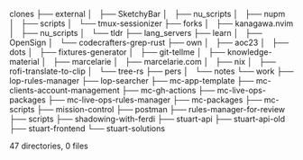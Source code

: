 clones
├── external
│   ├── SketchyBar
│   ├── nu_scripts
│   ├── nupm
│   ├── scripts
│   └── tmux-sessionizer
├── forks
│   ├── kanagawa.nvim
│   ├── nu_scripts
│   └── tldr
├── lang_servers
├── learn
│   ├── OpenSign
│   └── codecrafters-grep-rust
├── own
│   ├── aoc23
│   ├── dots
│   ├── fixtures-generator
│   ├── git-tellme
│   ├── knowledge-material
│   ├── marcelarie
│   ├── marcelarie.com
│   ├── nix
│   ├── rofi-translate-to-clip
│   └── tree-rs
├── pers
│   └── notes
└── work
    ├── lop-rules-manager
    ├── lop-searcher
    ├── mc-app-template
    ├── mc-clients-account-management
    ├── mc-gh-actions
    ├── mc-live-ops-packages
    ├── mc-live-ops-rules-manager
    ├── mc-packages
    ├── mc-scripts
    ├── mission-control
    ├── postman
    ├── rules-manager-for-review
    ├── scripts
    ├── shadowing-with-ferdi
    ├── stuart-api
    ├── stuart-api-old
    ├── stuart-frontend
    └── stuart-solutions

47 directories, 0 files
